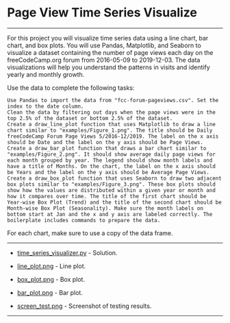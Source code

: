 # Page View Time Series Visualize

<hr>
For this project you will visualize time series data using a line chart, bar chart, and box plots. You will use Pandas, Matplotlib, and Seaborn to visualize a dataset containing the number of page views each day on the freeCodeCamp.org forum from 2016-05-09 to 2019-12-03. The data visualizations will help you understand the patterns in visits and identify yearly and monthly growth.

Use the data to complete the following tasks:

    Use Pandas to import the data from "fcc-forum-pageviews.csv". Set the index to the date column.
    Clean the data by filtering out days when the page views were in the top 2.5% of the dataset or bottom 2.5% of the dataset.
    Create a draw_line_plot function that uses Matplotlib to draw a line chart similar to "examples/Figure_1.png". The title should be Daily freeCodeCamp Forum Page Views 5/2016-12/2019. The label on the x axis should be Date and the label on the y axis should be Page Views.
    Create a draw_bar_plot function that draws a bar chart similar to "examples/Figure_2.png". It should show average daily page views for each month grouped by year. The legend should show month labels and have a title of Months. On the chart, the label on the x axis should be Years and the label on the y axis should be Average Page Views.
    Create a draw_box_plot function that uses Seaborn to draw two adjacent box plots similar to "examples/Figure_3.png". These box plots should show how the values are distributed within a given year or month and how it compares over time. The title of the first chart should be Year-wise Box Plot (Trend) and the title of the second chart should be Month-wise Box Plot (Seasonality). Make sure the month labels on bottom start at Jan and the x and y axis are labeled correctly. The boilerplate includes commands to prepare the data.

For each chart, make sure to use a copy of the data frame. 

<hr>


- [time_series_visualizer.py](https://github.com/MarynaSnl/my_demo_proj/blob/main/time_series_visualizer/time_series_visualizer.py) - Solution.

- [line_plot.png](https://github.com/MarynaSnl/my_demo_proj/blob/main/time_series_visualizer/line_plot.png)  - Line plot.

- [box_plot.png](https://github.com/MarynaSnl/my_demo_proj/blob/main/time_series_visualizer/box_plot.png)  - Box plot.

- [bar_plot.png](https://github.com/MarynaSnl/my_demo_proj/blob/main/time_series_visualizer/bar_plot.png)  - Bar plot.

- [screen_test.png](https://github.com/MarynaSnl/my_demo_proj/blob/main/time_series_visualizer/screen_test.png)  - Screenshot of testing results.


<hr>

